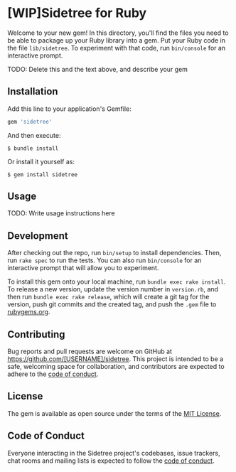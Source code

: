 # [WIP]Sidetree for Ruby

Welcome to your new gem! In this directory, you'll find the files you need to be able to package up your Ruby library into a gem. Put your Ruby code in the file `lib/sidetree`. To experiment with that code, run `bin/console` for an interactive prompt.

TODO: Delete this and the text above, and describe your gem

## Installation

Add this line to your application's Gemfile:

```ruby
gem 'sidetree'
```

And then execute:

    $ bundle install

Or install it yourself as:

    $ gem install sidetree

## Usage

TODO: Write usage instructions here

## Development

After checking out the repo, run `bin/setup` to install dependencies. Then, run `rake spec` to run the tests. You can also run `bin/console` for an interactive prompt that will allow you to experiment.

To install this gem onto your local machine, run `bundle exec rake install`. To release a new version, update the version number in `version.rb`, and then run `bundle exec rake release`, which will create a git tag for the version, push git commits and the created tag, and push the `.gem` file to [rubygems.org](https://rubygems.org).

## Contributing

Bug reports and pull requests are welcome on GitHub at https://github.com/[USERNAME]/sidetree. This project is intended to be a safe, welcoming space for collaboration, and contributors are expected to adhere to the [code of conduct](https://github.com/[USERNAME]/sidetree/blob/master/CODE_OF_CONDUCT.md).

## License

The gem is available as open source under the terms of the [MIT License](https://opensource.org/licenses/MIT).

## Code of Conduct

Everyone interacting in the Sidetree project's codebases, issue trackers, chat rooms and mailing lists is expected to follow the [code of conduct](https://github.com/[USERNAME]/sidetree/blob/master/CODE_OF_CONDUCT.md).
